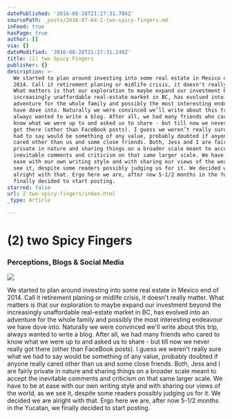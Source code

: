 ```yaml
---
datePublished: '2016-08-28T21:27:31.784Z'
sourcePath: _posts/2016-07-04-2-two-spicy-fingers.md
inFeed: true
hasPage: true
author: []
via: {}
dateModified: '2016-08-28T21:27:31.248Z'
title: (2) two Spicy Fingers
publisher: {}
description: >-
  We started to plan around investing into some real estate in Mexico end of
  2014. Call it retirement planing or midlife crisis, it doesn't really matter.
  What matters is that our exploration to maybe expand our investment beyond the
  increasingly unaffordable real-estate market in BC, has evolved into an
  adventure for the whole family and possibly the most interesting endeavour we
  have dove into. Naturally we were convinced we’ll write about this trip,
  always wanted to write a blog. After all, we had many friends who cared to
  know what we were up to and asked us to share - but till now we never really
  got there (other than FaceBook posts). I guess we weren’t really sure what we
  had to say would be something of any value, probably doubted if anyone really
  cared other than us and some close friends. Both, Jess and I are fairly
  private in nature and sharing things on a broader scale meant to accept the
  inevitable comments and criticism on that same larger scale. We have to be at
  ease with our own writing style and with sharing our views of the world, as we
  see it, despite some readers possibly judging us for it. We decided we are
  alright with that. Ergo here we are, after now 5-1/2 months in the Yucatan, we
  finally decided to start posting.
starred: false
url: 2-two-spicy-fingers/index.html
_type: Article

---
```

# (2) two Spicy Fingers

### Perceptions, Blogs & Social Media
![](https://the-grid-user-content.s3-us-west-2.amazonaws.com/f95bdda9-dedb-4372-8973-0aebbd297cbd.jpg)

We started to plan around investing into some real estate in Mexico end of 2014\. Call it retirement planing or midlife crisis, it doesn't really matter. What matters is that our exploration to maybe expand our investment beyond the increasingly unaffordable real-estate market in BC, has evolved into an adventure for the whole family and possibly the most interesting endeavour we have dove into. Naturally we were convinced we'll write about this trip, always wanted to write a blog. After all, we had many friends who cared to know what we were up to and asked us to share - but till now we never really got there (other than FaceBook posts). I guess we weren't really sure what we had to say would be something of any value, probably doubted if anyone really cared other than us and some close friends. Both, Jess and I are fairly private in nature and sharing things on a broader scale meant to accept the inevitable comments and criticism on that same larger scale. We have to be at ease with our own writing style and with sharing our views of the world, as we see it, despite some readers possibly judging us for it. We decided we are alright with that. Ergo here we are, after now 5-1/2 months in the Yucatan, we finally decided to start posting.